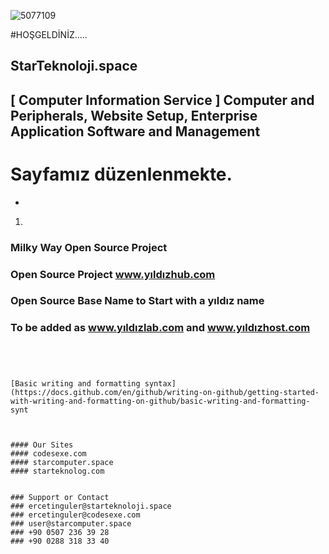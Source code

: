 ![5077109](https://user-images.githubusercontent.com/93947784/185945676-6079821b-9ee0-4fd6-a3bb-6c91a0a79e6e.png)

#HOŞGELDİNİZ.....   
## StarTeknoloji.space  
  ## [   Computer Information Service ]   Computer and Peripherals, Website Setup, Enterprise Application Software and    Management 

    
#    
#   Sayfamız düzenlenmekte.
-
1.      
  
### Milky Way Open Source Project
### Open Source Project www.yıldızhub.com 
### Open Source Base Name to Start with a yıldız name
### To be added as www.yıldızlab.com and www.yıldızhost.com

```   Computer, Phone, Tablet, Technical Service, Operating System Installation, Application Installation, Official Printout, Photocopy, Pvc Coating A4, Spiral Notebook, Second Hand Trading Trasactions are Applie            

    


[Basic writing and formatting syntax](https://docs.github.com/en/github/writing-on-github/getting-started-with-writing-and-formatting-on-github/basic-writing-and-formatting-synt                


              
#### Our Sites 
#### codesexe.com     
#### starcomputer.space 
#### starteknolog.com


### Support or Contact
### ercetinguler@starteknoloji.space  
### ercetinguler@codesexe.com
### user@starcomputer.space
### +90 0507 236 39 28    
### +90 0288 318 33 40
            
